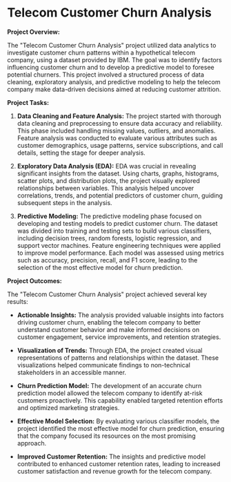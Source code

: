 # Telecom Customer Churn Analysis

**Project Overview:**

The "Telecom Customer Churn Analysis" project utilized data analytics to investigate customer churn patterns within a hypothetical telecom company, using a dataset provided by IBM. The goal was to identify factors influencing customer churn and to develop a predictive model to foresee potential churners. This project involved a structured process of data cleaning, exploratory analysis, and predictive modeling to help the telecom company make data-driven decisions aimed at reducing customer attrition.

**Project Tasks:**

1. **Data Cleaning and Feature Analysis:**
   The project started with thorough data cleaning and preprocessing to ensure data accuracy and reliability. This phase included handling missing values, outliers, and anomalies. Feature analysis was conducted to evaluate various attributes such as customer demographics, usage patterns, service subscriptions, and call details, setting the stage for deeper analysis.

2. **Exploratory Data Analysis (EDA):**
   EDA was crucial in revealing significant insights from the dataset. Using charts, graphs, histograms, scatter plots, and distribution plots, the project visually explored relationships between variables. This analysis helped uncover correlations, trends, and potential predictors of customer churn, guiding subsequent steps in the analysis.

3. **Predictive Modeling:**
   The predictive modeling phase focused on developing and testing models to predict customer churn. The dataset was divided into training and testing sets to build various classifiers, including decision trees, random forests, logistic regression, and support vector machines. Feature engineering techniques were applied to improve model performance. Each model was assessed using metrics such as accuracy, precision, recall, and F1 score, leading to the selection of the most effective model for churn prediction.

**Project Outcomes:**

The "Telecom Customer Churn Analysis" project achieved several key results:

- **Actionable Insights:** The analysis provided valuable insights into factors driving customer churn, enabling the telecom company to better understand customer behavior and make informed decisions on customer engagement, service improvements, and retention strategies.

- **Visualization of Trends:** Through EDA, the project created visual representations of patterns and relationships within the dataset. These visualizations helped communicate findings to non-technical stakeholders in an accessible manner.

- **Churn Prediction Model:** The development of an accurate churn prediction model allowed the telecom company to identify at-risk customers proactively. This capability enabled targeted retention efforts and optimized marketing strategies.

- **Effective Model Selection:** By evaluating various classifier models, the project identified the most effective model for churn prediction, ensuring that the company focused its resources on the most promising approach.

- **Improved Customer Retention:** The insights and predictive model contributed to enhanced customer retention rates, leading to increased customer satisfaction and revenue growth for the telecom company.
